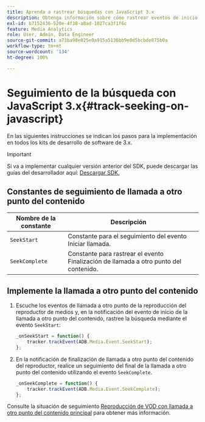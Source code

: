 ```yaml
---
title: Aprenda a rastrear búsquedas con JavaScript 3.x
description: Obtenga información sobre cómo rastrear eventos de inicio y finalización de llamada a otro punto del contenido mediante Media SDK en aplicaciones de explorador (JS 3.x).
exl-id: b7152436-520e-4f38-a8ad-1027ca3f1f6c
feature: Media Analytics
role: User, Admin, Data Engineer
source-git-commit: a73ba98e025e0a915a5136bb9e0d5bcbde875b0a
workflow-type: tm+mt
source-wordcount: '134'
ht-degree: 100%

---
```


# Seguimiento de la búsqueda con JavaScript 3.x{#track-seeking-on-javascript}

En las siguientes instrucciones se indican los pasos para la implementación en todos los kits de desarrollo de software de 3.x.

>[!IMPORTANT]
>
>Si va a implementar cualquier versión anterior del SDK, puede descargar las guías del desarrollador aquí: [Descargar SDK.](/help/getting-started/download-sdks.md)

## Constantes de seguimiento de llamada a otro punto del contenido

| Nombre de la constante | Descripción     |
|---|---|
| `SeekStart` | Constante para el seguimiento del evento Iniciar llamada. |
| `SeekComplete` | Constante para rastrear el evento Finalización de llamada a otro punto del contenido. |

## Implemente la llamada a otro punto del contenido

1. Escuche los eventos de llamada a otro punto de la reproducción del reproductor de medios y, en la notificación del evento de inicio de la llamada a otro punto del contenido, rastree la búsqueda mediante el evento `SeekStart`:

   ```js
   _onSeekStart = function() {
       tracker.trackEvent(ADB.Media.Event.SeekStart);
   };
   ```

1. En la notificación de finalización de llamada a otro punto del contenido del reproductor, realice un seguimiento del final de la llamada a otro punto del contenido utilizando el evento `SeekComplete`.

   ```js
   _onSeekComplete = function() {
       tracker.trackEvent(ADB.Media.Event.SeekComplete);
   };
   ```

Consulte la situación de seguimiento [Reproducción de VOD con llamada a otro punto del contenido principal](/help/use-cases/tracking-scenarios/vod-seeking.md) para obtener más información.
